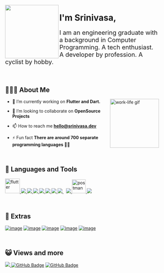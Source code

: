 <a href="https://media.giphy.com/media/K3kUpFhGsRhw93MQdq/giphy.gif"><img width="auto" height="175px" align="left" src="https://media.giphy.com/media/K3kUpFhGsRhw93MQdq/giphy.gif"/></a>



<h1>I'm Srinivasa,</h1>
<p style="font-size:20px;font-weight:400;">I am an engineering graduate with a background in Computer Programming. A tech enthusiast. A developer by profession. A cyclist by hobby.</p>

<br/>


## 🙋🏽‍♂️️ About Me

<img src="https://media.giphy.com/media/4ieP6nbzjm4qnGwsIA/giphy.gif" alt="work-life gif" style="width:160px;height:160px;" align="right">

- 🌱 I’m currently working on **Flutter and Dart.**

- 👯 I’m looking to collaborate on **OpenSource Projects**

- 📫 How to reach me **hello@srinivasa.dev**

- ⚡ Fun fact **There are around 700 separate programming languages 😵‍💫**

<br>

## 🚀 Languages and Tools

<p align="left"> 
    <a href="https://flutter.dev/" target="_blank"> <img src="https://img.icons8.com/fluency/48/flutter.png" alt="flutter" width="48" height="48"/> </a> 
    <a href="https://dart.dev/" target="_blank"> <img src="https://img.icons8.com/color/48/dart.png"/> </a>
    <a href="https://firebase.google.com/" target="_blank"> <img src="https://img.icons8.com/color/48/000000/firebase.png"/> </a>
    <a href="https://developer.mozilla.org/en-US/docs/Web/JavaScript" target="_blank"> <img src="https://img.icons8.com/color/48/javascript.png"/> </a>
    <a href="https://www.w3.org/html/" target="_blank"> <img src="https://img.icons8.com/color/48/html-5.png"/> </a> 
    <a href="https://www.w3schools.com/css/" target="_blank"> <img src="https://img.icons8.com/color/48/css3.png"/> </a> 
    <a href="https://getbootstrap.com" target="_blank"> <img src="https://img.icons8.com/color/48/bootstrap.png"/> </a>
    <a style="padding-right:8px;" href="https://www.mysql.com/" target="_blank"> <img src="https://img.icons8.com/fluent/50/mysql-logo.png"/> </a>
    <a href="https://www.typescriptlang.org/" target="_blank"> <img src="https://img.icons8.com/color/48/typescript.png"/> </a>
    <a href="https://postman.com" target="_blank"> <img src="https://www.vectorlogo.zone/logos/getpostman/getpostman-icon.svg" alt="postman" width="45" height="45"/> </a>
    <a href="https://git-scm.com/" target="_blank"> <img src="https://img.icons8.com/color/48/git.png"/> </a>
</p>

<br/>

<!---
## 📊 My Github Stats

<br>

<p align="center">
    <a href="https://github.com/srinivasa-dev/github-readme-streak-stats">
        <img title="🔥 Get streak stats for your profile at git.io/streak-stats" alt="Srinivasa's streak" src="https://github-readme-streak-stats.herokuapp.com/?user=srinivasa-dev&theme=black-ice&hide_border=true&stroke=0000&background=060A0CD0"/>
    </a>
</p>

<br/>
-->

## 🔗 Extras
<p align="left">

<a href = "https://srinivasa.dev/">![image](https://img.shields.io/badge/portfolio-f02e2e?style=for-the-badge&logo=html5&logoColor=white)</a>
<a href = "https://www.linkedin.com/in/srinivasa-yadav/">![image](https://img.shields.io/badge/LinkedIn-0077B5?style=for-the-badge&logo=linkedin&logoColor=white)</a>
<a href = "https://twitter.com/jiltedSnowMan">![image](https://img.shields.io/badge/Twitter-1DA1F2?style=for-the-badge&logo=twitter&logoColor=white)</a>
<a href = "https://the-cybernaut.medium.com/">![image](https://img.shields.io/badge/Medium-12100E?style=for-the-badge&logo=medium&logoColor=white)</a>
<a href = "https://www.strava.com/athletes/the_cybernaut">![image](https://img.shields.io/badge/Strava-FC4C02?style=for-the-badge&logo=strava&logoColor=white)</a>

</p>

<br/>

## 😺 Views and more
<a href="https://github.com/srinivasa-dev/github-profile-views-counter">
    <img src="https://komarev.com/ghpvc/?username=srinivasa-dev">
</a>
<a href="https://github.com/srinivasa-dev/srinivasa-dev/commits/main"><img src="https://img.shields.io/github/last-commit/srinivasa-dev/srinivasa-dev?label=last-modified" alt="GitHub Badge"></a>
<a href="https://github.com/srinivasa-dev?tab=followers"><img src="https://img.shields.io/github/followers/srinivasa-dev?label=Followers&style=social" alt="GitHub Badge"></a>
